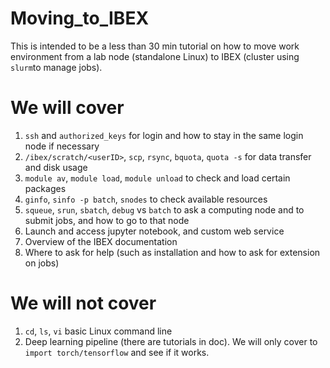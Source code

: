 # Moving_to_IBEX

This is intended to be a less than 30 min tutorial on how to move work environment 
from a lab node (standalone Linux) to IBEX (cluster using `slurm`to manage jobs). 

# We will cover 

1. `ssh` and `authorized_keys` for login and how to stay in the same login node if necessary
2. `/ibex/scratch/<userID>`, `scp`, `rsync`, `bquota`, `quota -s` for data transfer and disk usage 
3. `module av`, `module load`, `module unload` to check and load certain packages
4. `ginfo`, `sinfo -p batch`, `snodes` to check available resources
5. `squeue`, `srun`, `sbatch`, `debug` vs `batch` to ask a computing node and to submit jobs, and how to go to that node
6. Launch and access jupyter notebook, and custom web service
7. Overview of the IBEX documentation
8. Where to ask for help (such as installation and how to ask for extension on jobs)

# We will not cover

1. `cd`, `ls`, `vi` basic Linux command line
2. Deep learning pipeline (there are tutorials in doc). We will only cover to `import torch/tensorflow` and see if it works. 

